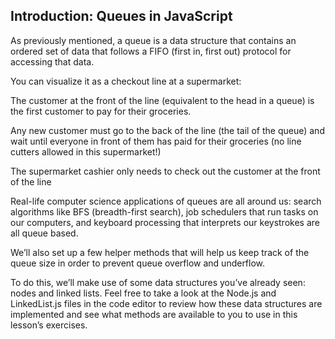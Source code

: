 ## Introduction: Queues in JavaScript

As previously mentioned, a queue is a data structure that contains an ordered set of data that follows a FIFO (first in, first out) protocol for accessing that data.

You can visualize it as a checkout line at a supermarket:

The customer at the front of the line (equivalent to the head in a queue) is the first customer to pay for their groceries.

Any new customer must go to the back of the line (the tail of the queue) and wait until everyone in front of them has paid for their groceries (no line cutters allowed in this supermarket!)

The supermarket cashier only needs to check out the customer at the front of the line

Real-life computer science applications of queues are all around us: search algorithms like BFS (breadth-first search), job schedulers that run tasks on our computers, and keyboard processing that interprets our keystrokes are all queue based.

We’ll also set up a few helper methods that will help us keep track of the queue size in order to prevent queue overflow and underflow.

To do this, we’ll make use of some data structures you’ve already seen: nodes and linked lists. Feel free to take a look at the Node.js and LinkedList.js files in the code editor to review how these data structures are implemented and see what methods are available to you to use in this lesson’s exercises.
